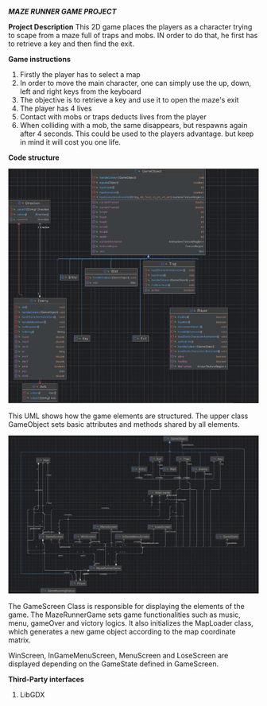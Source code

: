 _**MAZE RUNNER GAME PROJECT**_ 


**Project Description** 
This 2D game places the players as a character trying to scape from a maze full of traps and mobs. IN order to do that, he first has to retrieve a key and then find the exit.

**Game instructions** 

1. Firstly the player has to select a map 
2. In order to move the main character, one can simply use the up, down, left and right keys from the keyboard 
3. The objective is to retrieve a key and use it to open the maze's exit 
4. The player has 4 lives 
5. Contact with mobs or traps deducts lives from the player 
6. When colliding with a mob, the same disappears, but respawns again after 4 seconds. This could be used to the players advantage. but keep in mind it will cost you one life.

**Code structure** 

![img_1.png](core/src/com/hoogle/maze/img_1.png)

This UML shows how the game elements are structured. The upper class GameObject sets basic attributes and methods shared by all elements. 

![img.png](core/src/com/hoogle/maze/img.png)

The GameScreen Class is responsible for displaying the elements of the game.
The MazeRunnerGame sets game functionalities such as music, menu, gameOver and victory logics. It also initializes the MapLoader class, which generates a new game object according to the map coordinate matrix.

WinScreen, InGameMenuScreen, MenuScreen and LoseScreen are displayed depending on the GameState defined in GameScreen.

**Third-Party interfaces**

1. LibGDX
